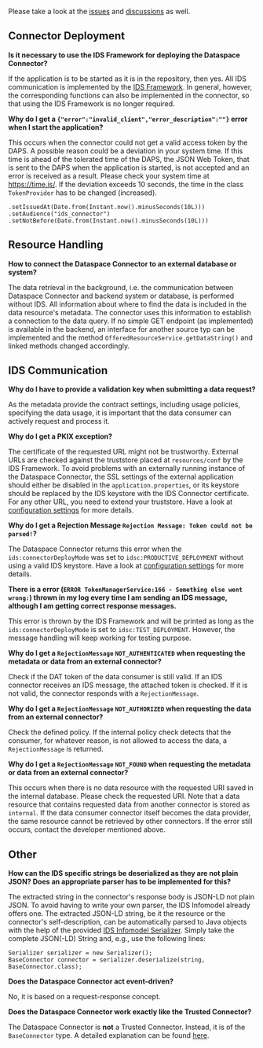 Please take a look at the [issues](https://github.com/FraunhoferISST/DataspaceConnector/issues) and 
[discussions](https://github.com/FraunhoferISST/DataspaceConnector/discussions) as well.

## Connector Deployment

**Is it necessary to use the IDS Framework for deploying the Dataspace Connector?**

If the application is to be started as it is in the repository, then yes. All IDS communication is 
implemented by the [IDS Framework](https://github.com/FraunhoferISST/IDS-Connector-Framework). 
In general, however, the corresponding functions can also be implemented in the connector, so that 
using the IDS Framework is no longer required.

**Why do I get a `{"error":"invalid_client","error_description":""}` error when I start the application?**

This occurs when the connector could not get a valid access token by the DAPS. A possible reason 
could be a deviation in your system time. If this time is ahead of the tolerated time of the DAPS, 
the JSON Web Token, that is sent to the DAPS when the application is started, is not accepted and an 
error is received as a result. Please check your system time at https://time.is/. If the deviation 
exceeds 10 seconds, the time in the class `TokenProvider` has to be changed (increased).

```
.setIssuedAt(Date.from(Instant.now().minusSeconds(10L)))
.setAudience("ids_connector")
.setNotBefore(Date.from(Instant.now().minusSeconds(10L)))
```

## Resource Handling

**How to connect the Dataspace Connector to an external database or system?**

The data retrieval in the background, i.e. the communication between Dataspace Connector and backend 
system or database, is performed without IDS. All information about where to find the data is 
included in the data resource's metadata. The connector uses this information to establish a 
connection to the data query. If no simple GET endpoint (as implemented) is available in the backend, 
an interface for another source typ can be implemented and the method 
`OfferedResourceService.getDataString()` and linked methods changed accordingly.


## IDS Communication

**Why do I have to provide a validation key when submitting a data request?**

As the metadata provide the contract settings, including usage policies, specifying the data usage, 
it is important that the data consumer can actively request and process it. 

**Why do I get a PKIX exception?**
 
The certificate of the requested URL might not be trustworthy. External URLs are checked against the 
truststore placed at `resources/conf` by the IDS Framework. To avoid problems with an externally 
running instance of the Dataspace Connector, the SSL settings of the external application should 
either be disabled in the `application.properties`, or its keystore should be replaced by the IDS 
keystore with the IDS Connector certificate. For any other URL, you need to extend your truststore. 
Have a look at [configuration settings](https://github.com/FraunhoferISST/DataspaceConnector/wiki/development#configurations) for more details.

**Why do I get a Rejection Message `Rejection Message: Token could not be parsed!`?**

The Dataspace Connector returns this error when the `ids:connectorDeployMode` was set to 
`idsc:PRODUCTIVE_DEPLOYMENT` without using a valid IDS keystore. Have a look at 
[configuration settings](https://github.com/FraunhoferISST/DataspaceConnector/wiki/development#configurations) for more details.

**There is a error (`ERROR TokenManagerService:166 - Something else went wrong:`) thrown in my log 
every time I am sending an IDS message, although I am getting correct response messages.**

This error is thrown by the IDS Framework and will be printed as long as the `ids:connectorDeployMode` 
is set to `idsc:TEST_DEPLOYMENT`. However, the message handling will keep working for testing purpose.

**Why do I get a `RejectionMessage` `NOT_AUTHENTICATED` when requesting the metadata or data from 
an external connector?**

Check if the DAT token of the data consumer is still valid. If an IDS connector receives an 
IDS message, the attached token is checked. If it is not valid, the connector responds with a `RejectionMessage`. 

**Why do I get a `RejectionMessage` `NOT_AUTHORIZED` when requesting the data from an external connector?**

Check the defined policy. If the internal policy check detects that the consumer, for whatever reason, 
is not allowed to access the data, a `RejectionMessage` is returned.


**Why do I get a `RejectionMessage` `NOT_FOUND` when requesting the metadata or data from an external connector?**

This occurs when there is no data resource with the requested URI saved in the internal database. 
Please check the requested URI. Note that a data resource that contains requested data from another 
connector is stored as `internal`. If the data consumer connector itself becomes the data provider, 
the same resource cannot be retrieved by other connectors. If the error still occurs, contact the 
developer mentioned above.


## Other

**How can the IDS specific strings be deserialized as they are not plain JSON? Does an appropriate 
parser has to be implemented for this?**

The extracted string in the connector's response body is JSON-LD not plain JSON. To avoid having to 
write your own parser, the IDS Infomodel already offers one. The extracted JSON-LD string, be it the 
resource or the connector's self-description, can be automatically parsed to Java objects with the 
help of the provided [IDS Infomodel Serializer](https://maven.iais.fraunhofer.de/artifactory/eis-ids-public/de/fraunhofer/iais/eis/ids/infomodel-serializer/). 
Simply take the complete JSON(-LD) String and, e.g., use the following lines:

```
Serializer serializer = new Serializer(); 
BaseConnector connector = serializer.deserialize(string, BaseConnector.class);
```

**Does the Dataspace Connector act event-driven?**

No, it is based on a request-response concept.


**Does the Dataspace Connector work exactly like the Trusted Connector?**

The Dataspace Connector is **not** a Trusted Connector. Instead, it is of the `BaseConnector` type. 
A detailed explanation can be found [here](https://github.com/FraunhoferISST/DataspaceConnector/discussions/74).
